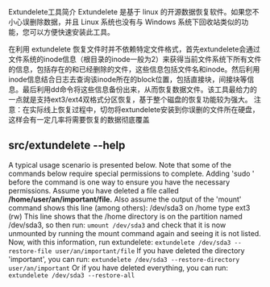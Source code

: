 Extundelete工具简介
Extundelete 是基于 linux 的开源数据恢复软件。如果您不小心误删除数据，并且 Linux 系统也没有与 Windows 系统下回收站类似的功能，您可以方便快速安装此工具。

在利用 extundelete 恢复文件时并不依赖特定文件格式，首先extundelete会通过文件系统的inode信息（根目录的inode一般为2）来获得当前文件系统下所有文件的信息，包括存在的和已经删除的文件，这些信息包括文件名和inode。然后利用inode信息结合日志去查询该inode所在的block位置，包括直接块，间接块等信息。最后利用dd命令将这些信息备份出来，从而恢复数据文件。该工具最给力的一点就是支持ext3/ext4双格式分区恢复，基于整个磁盘的恢复功能较为强大。
注意：在实际线上恢复过程中，切勿将extundelete安装到你误删的文件所在硬盘，这样会有一定几率将需要恢复的数据彻底覆盖

## src/extundelete --help

A typical usage scenario is presented below.  Note that some
of the commands below require special permissions to
complete.  Adding 'sudo ' before the command is one way to
ensure you have the necessary permissions.  Assume you
have deleted a file called **/home/user/an/important/file.**
Also assume the output of the 'mount' command shows this
line (among others):
/dev/sda3 on /home type ext3 (rw)
This line shows that the /home directory is on the partition
named /dev/sda3, so then run:
`umount /dev/sda3`
and check that it is now unmounted by running the mount
command again and seeing it is not listed.
Now, with this information, run extundelete:
`extundelete /dev/sda3 --restore-file user/an/important/file`
If you have deleted the directory 'important', you can run:
`extundelete /dev/sda3 --restore-directory user/an/important`
Or if you have deleted everything, you can run:
`extundelete /dev/sda3 --restore-all`
